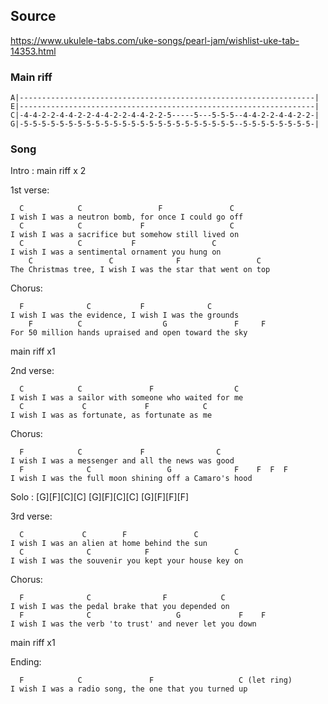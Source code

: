 ## Source
https://www.ukulele-tabs.com/uke-songs/pearl-jam/wishlist-uke-tab-14353.html

### Main riff
```
A|------------------------------------------------------------------|
E|------------------------------------------------------------------|
C|-4-4-2-2-4-4-2-2-4-4-2-2-4-4-2-2-5-----5---5-5-5--4-4-2-2-4-4-2-2-|
G|-5-5-5-5-5-5-5-5-5-5-5-5-5-5-5-5-5-5-5-5-5-5-5-5--5-5-5-5-5-5-5-5-|
```

### Song

Intro : main riff x 2

1st verse:
```
  C            C                 F               C
I wish I was a neutron bomb, for once I could go off
  C            C             F                   C
I wish I was a sacrifice but somehow still lived on
  C            C           F                 C
I wish I was a sentimental ornament you hung on
    C                 C              F                 C
The Christmas tree, I wish I was the star that went on top
```
Chorus:
```
  F              C           F              C
I wish I was the evidence, I wish I was the grounds
    F          C                  G               F     F
For 50 million hands upraised and open toward the sky
```
main riff x1

2nd verse:
```
  C            C               F                  C
I wish I was a sailor with someone who waited for me
  C             C             F            C
I wish I was as fortunate, as fortunate as me
```
Chorus:
```
  F            C             F                C
I wish I was a messenger and all the news was good
  F              C                 G              F    F  F  F
I wish I was the full moon shining off a Camaro's hood
```
Solo :
[G][F][C][C]
[G][F][C][C]
[G][F][F][F]

3rd verse:
```
  C             C        F               C
I wish I was an alien at home behind the sun
  C              C            F                   C
I wish I was the souvenir you kept your house key on
```
Chorus:
```
  F              C                F            C
I wish I was the pedal brake that you depended on
  F              C                   G             F    F
I wish I was the verb 'to trust' and never let you down
```
main riff x1

Ending:
```
  F            C               F                   C (let ring)
I wish I was a radio song, the one that you turned up
```
